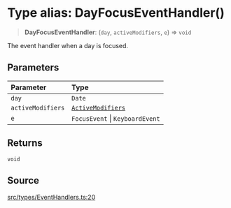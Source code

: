 # Type alias: DayFocusEventHandler()

> **DayFocusEventHandler**: (`day`, `activeModifiers`, `e`) => `void`

The event handler when a day is focused.

## Parameters

| Parameter | Type |
| :------ | :------ |
| `day` | `Date` |
| `activeModifiers` | [`ActiveModifiers`](ActiveModifiers.md) |
| `e` | `FocusEvent` \| `KeyboardEvent` |

## Returns

`void`

## Source

[src/types/EventHandlers.ts:20](https://github.com/gpbl/react-day-picker/blob/9ad13dc72fff814dcf720a62f6e3b5ea38e8af6d/src/types/EventHandlers.ts#L20)
